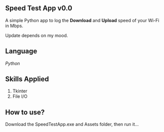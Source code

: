 ## Speed Test App v0.0
A simple Python app to log the **Download** and **Upload** speed of your Wi-Fi in Mbps.

Update depends on my mood.
## Language
_Python_

## Skills Applied
1. Tkinter
2. File I/O

## How to use?
Download the SpeedTestApp.exe and Assets folder, then run it...

